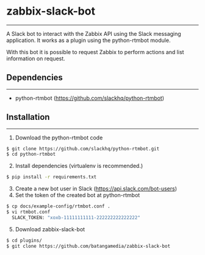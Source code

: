# zabbix-slack-bot
---
A Slack bot to interact with the Zabbix API using the Slack messaging application. It works as a plugin using the python-rtmbot module.

With this bot it is possible to request Zabbix to perform actions and list information on request.

## Dependencies
---
- python-rtmbot (https://github.com/slackhq/python-rtmbot)

## Installation
---
1. Download the python-rtmbot code
```sh
$ git clone https://github.com/slackhq/python-rtmbot.git
$ cd python-rtmbot
```
2. Install dependencies (virtualenv is recommended.)
```sh
$ pip install -r requirements.txt
```
3. Create a new bot user in Slack (https://api.slack.com/bot-users)
4. Set the token of the created bot at python-rtmbot
```sh
$ cp docs/example-config/rtmbot.conf .
$ vi rtmbot.conf
  SLACK_TOKEN: "xoxb-11111111111-222222222222222"
```
5. Download zabbix-slack-bot
```sh
$ cd plugins/
$ git clone https://github.com/batangamedia/zabbix-slack-bot
```